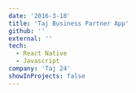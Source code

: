 ```yaml
---
date: '2016-3-18'
title: 'Taj Business Partner App'
github: ''
external: ''
tech:
  - React Native
  - Javascript
company: 'Taj 24'
showInProjects: false
---
```

